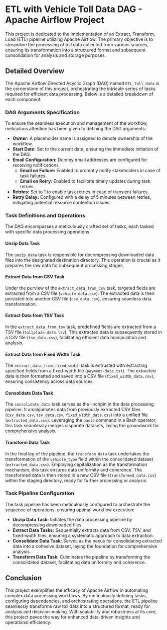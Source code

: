 # ETL with Vehicle Toll Data DAG - Apache Airflow Project

This project is dedicated to the implementation of an Extract, Transform, Load (ETL) pipeline utilizing Apache Airflow. The primary objective is to streamline the processing of toll data collected from various sources, ensuring its transformation into a structured format and subsequent consolidation for analysis and storage purposes.

## Detailed Overview

The Apache Airflow Directed Acyclic Graph (DAG) named `ETL_toll_data` is the cornerstone of this project, orchestrating the intricate series of tasks required for efficient data processing. Below is a detailed breakdown of each component:

### DAG Arguments Specification

To ensure the seamless execution and management of the workflow, meticulous attention has been given to defining the DAG arguments:

- **Owner:** A placeholder name is assigned to denote ownership of the workflow.
- **Start Date:** Set to the current date, ensuring the immediate initiation of the DAG.
- **Email Configuration:** Dummy email addresses are configured for receiving notifications.
  - **Email on Failure:** Enabled to promptly notify stakeholders in case of task failures.
  - **Email on Retry:** Enabled to facilitate timely updates during task retries.
- **Retries:** Set to 1 to enable task retries in case of transient failures.
- **Retry Delay:** Configured with a delay of 5 minutes between retries, mitigating potential resource contention issues.

### Task Definitions and Operations

The DAG encompasses a meticulously crafted set of tasks, each tasked with specific data processing operations:

#### Unzip Data Task

The `unzip_data` task is responsible for decompressing downloaded data files into the designated destination directory. This operation is crucial as it prepares the raw data for subsequent processing stages.

#### Extract Data from CSV Task

Under the purview of the `extract_data_from_csv` task, targeted fields are extracted from a CSV file (`vehicle-data.csv`). The extracted data is then persisted into another CSV file (`csv_data.csv`), ensuring seamless data transformation.

#### Extract Data from TSV Task

In the `extract_data_from_tsv` task, predefined fields are extracted from a TSV file (`tollplaza-data.tsv`). This extracted data is subsequently stored in a CSV file (`tsv_data.csv`), facilitating efficient data manipulation and analysis.

#### Extract Data from Fixed Width Task

The `extract_data_from_fixed_width` task is entrusted with extracting specified fields from a fixed-width file (`payment-data.txt`). The extracted data is then formatted and saved into a CSV file (`fixed_width_data.csv`), ensuring consistency across data sources.

#### Consolidate Data Task

The `consolidate_data` task serves as the linchpin in the data processing pipeline. It amalgamates data from previously extracted CSV files (`csv_data.csv`, `tsv_data.csv`, `fixed_width_data.csv`) into a unified file (`extracted_data.csv`). Leveraging the `paste` command in a Bash operator, this task seamlessly merges disparate datasets, laying the groundwork for comprehensive analysis.

#### Transform Data Task

In the final leg of the pipeline, the `transform_data` task undertakes the transformation of the `vehicle_type` field within the consolidated dataset (`extracted_data.csv`). Employing capitalization as the transformation mechanism, this task ensures data uniformity and coherence. The transformed data is then stored in a new CSV file (`transformed_data.csv`) within the staging directory, ready for further processing or analysis.

### Task Pipeline Configuration

The task pipeline has been meticulously configured to orchestrate the sequence of operations, ensuring optimal workflow execution:

- **Unzip Data Task:** Initiates the data processing pipeline by decompressing downloaded files.
- **Extract Data Tasks:** Sequentially extracts data from CSV, TSV, and fixed-width files, ensuring a systematic approach to data extraction.
- **Consolidate Data Task:** Serves as the nexus for consolidating extracted data into a cohesive dataset, laying the foundation for comprehensive analysis.
- **Transform Data Task:** Culminates the pipeline by transforming the consolidated dataset, facilitating data uniformity and coherence.

## Conclusion

This project exemplifies the efficacy of Apache Airflow in automating complex data processing workflows. By meticulously defining tasks, configuring dependencies, and orchestrating operations, the ETL pipeline seamlessly transforms raw toll data into a structured format, ready for analysis and decision-making. With scalability and robustness at its core, this project paves the way for enhanced data-driven insights and operational efficiency.
